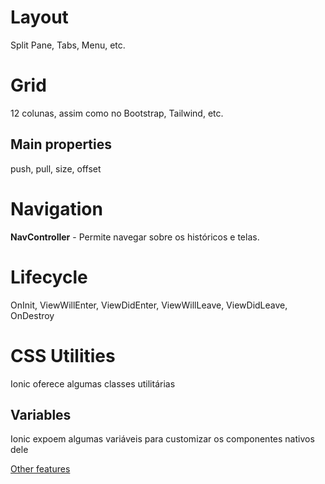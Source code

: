 # Layout 

Split Pane, Tabs, Menu, etc.

# Grid 

12 colunas, assim como no Bootstrap, Tailwind, etc.

## Main properties

push, pull, size, offset

# Navigation

**NavController** - Permite navegar sobre os históricos e telas.

# Lifecycle

OnInit, ViewWillEnter, ViewDidEnter, ViewWillLeave, ViewDidLeave, OnDestroy

# CSS Utilities 

Ionic oferece algumas classes utilitárias

## Variables

Ionic expoem algumas variáveis para customizar os componentes nativos dele


[Other features](/Markdowns/Inline-Components.md)